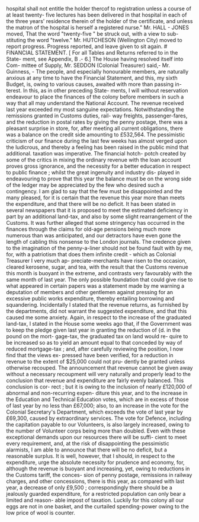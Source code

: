 hospital shall not entitle the holder thercof to registration unless a course of at least twenty- five lectures has been delivered in that hospital in each of the three years' residence therein of the holder of the certificate, and unless the matron of the hospital is herself a registered nurse." Mr. HALL - JONES moved, That the word "twenty-five " be struck out, with a view to sub- stituting the word "twelve." Mr. HUTCHESON (Wellington City) moved to report progress. Progress reported, and leave given to sit again. # FINANCIAL STATEMENT. [ For all Tables and Returns referred to in the State- ment, see Appendix, B .- 6.] The House having resolved itself into Com- mittee of Supply, Mr. SEDDON (Colonial Treasurer) said,- Mr. Guinness, - The people, and especially honourable members, are naturally anxious at any time to have the Financial Statement, and this, my sixth Budget, is, owing to various causes, awaited with more than passing in- terest. In this, as in other preceding State- ments, I will without reservation endeavour to place the finances of the colony before members in such a way that all may understand the National Account. The revenue received last year exceeded my most sanguine expectations. Notwithstanding the remissions granted in Customs duties, rail- way freights, passenger-fares, and the reduction in postal rates by giving the penny postage, there was a pleasant surprise in store, for, after meeting all current obligations, there was a balance on the credit side amounting to £532,564. The pessimistic criticism of our finance during the last few weeks has almost verged upon the ludicrous, and thereby a feeling has been raised in the public mind that additional. taxation was imperative. The financial hotch- potch created by some of the critics in mixing the ordinary revenue with the loan account proves gross ignorance, and the necessity for a better education in respect to public finance ; whilst the great ingenuity and industry dis- played in endeavouring to prove that this year the balance must be on the wrong side of the ledger may be appreciated by the few who desired such a contingency. I am glad to say that the few must be disappointed and the many pleased, for it is certain that the revenue this year more than meets the expenditure, and that there will be no deficit. It has been stated in several newspapers that it is proposed to meet the estimated deficiency in part by an additional land-tax, and also by some slight rearrangement of the Customs. It was further alleged that some stringency has occurred in the finances through the claims for old-age pensions being much more numerous than was anticipated, and our detractors have even gone the length of cabling this nonsense to the London journals. The credence given to the imagination of the penny-a-liner should not be found fault with by me, for, with a patriotism that does them infinite credit - which as Colonial Treasurer I very much ap- preciate-merchants have risen to the occasion, cleared kerosene, sugar, and tea, with the result that the Customs revenue this month is buoyant in the extreme, and contrasts very favourably with the same month of last year. The only possible foundation that could give rise to what appeared in certain papers was a statement made by me warning a deputation of members and other gentlemen against pressing for an excessive public works expenditure, thereby entailing borrowing and squandering. Incidentally I stated that the revenue returns, as furnished by the departments, did not warrant the suggested expenditure, and that this caused me some anxiety. Again, in respect to the increase of the graduated land-tax, I stated in the House some weeks ago that, if the Government was to keep the pledge given last year in granting the reduction of {d. in the pound on the mort- gage-tax, the graduated tax on land would re- quire to be increased so as to yield an amount equal to that conceded by way of reduced mortgage-tax ; and, after carefully reviewing the position, I now find that the views ex- pressed have been verified, for a reduction in revenue to the extent of $25,000 could not pru- dently be granted unless otherwise recouped. The announcement that revenue cannot be given away without a necessary recoupment will very naturally and properly lead to the conclusion that revenue and expenditure are fairly evenly balanced. This conclusion is cor- rect ; but it is owing to the inclusion of nearly £120,000 of abnormal and non-recurring expen- diture this year, and to the increase in the Education and Technical Education votes, which are in excess of those of last year by no less than £67,000; also, to an increase in the vote for the Colonial Secretary's Department, which exceeds the vote of last year by £69,300, caused by extraordinary services. The vote for Defence, including the capitation payable to our Volunteers, is also largely increased, owing to the number of Volunteer corps being more than doubled. Even with these exceptional demands upon our resources there will be suffi- cient to meet every requirement, and, at the risk of disappointing the pessimistic alarmists, I am able to announce that there will be no deficit, but a reasonable surplus. It is well, however, that I should, in respect to the expenditure, urge the absolute necessity for prudence and economy, for, although the revenue is buoyant and increasing, yet, owing to reductions in the Customs tariff, the conces- sion of penny postage, remissions in railway charges, and other concessions, there is this year, as compared with last year, a decrease of only £9,500 ; correspondingly there should be a jealously guarded expenditure, for a restricted population can only bear a limited and reason- able impost of taxation. Luckily for this colony all our eggs are not in one basket, and the curtailed spending-power owing to the low price of wool is counter. 